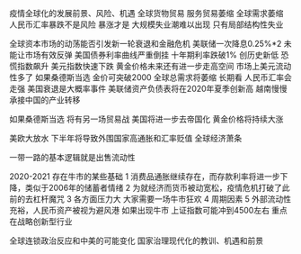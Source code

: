 
疫情全球化的发展前景、风险、机遇
	全球货物贸易 服务贸易萎缩  全球需求萎缩
	人民币汇率暴跌不是风险 暴涨才是
	大规模失业潮难以出现 只有局部结构性失业
	
	
	
全球资本市场的动荡能否引发新一轮衰退和金融危机
	美联储一次降息0.25%*2 未能让市场有效反弹
	美国债券利率曲线严重倒挂 十年期利率跌破1% 创历史新低
	恐慌指数飙升 美元指数快速下跌
	黄金价格未来还有进一步走高空间 市场上美元流动性多了
	如果桑德斯当选 金价可突破2000
	全球总需求将萎缩
	长期看 人民币汇率会走强
	美国衰退是大概率事件
	美联储资产负债表将在2020年夏季创新高 
	越南慢慢承接中国的产业转移
	
	
如果桑德斯当选
	将有另一场贸易战
	美国将进一步去帝国化
	黄金价格将持续大涨

美欧大放水 下半年将导致外围国家高通胀和汇率贬值
全球经济萧条

一带一路的基本逻辑就是出售流动性
	


2020-2021 存在牛市的某些基础
1 消费品通胀继续存在，而存款利率将进一步下降，类似于2006年的储蓄者情绪
2 为就经济而货币被动宽松，疫情危机打破了此前的去杠杆魔咒
3 各方面压力大 大家需要一场牛市狂欢
4 周期因素
5 外部流动性充裕，人民币资产被视为避风港
 如果出现牛市 上证指数可能冲到4500左右 重点在战略创新型行业
 
 
 	
全球连锁政治反应和中美的可能变化
国家治理现代化的教训、机遇和前景